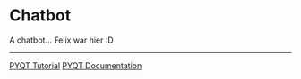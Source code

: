 # Chatbot
A chatbot...
Felix war hier :D
***
[PYQT Tutorial](https://youtu.be/dQw4w9WgXcQ)
[PYQT Documentation](https://youtu.be/dQw4w9WgXcQ)
